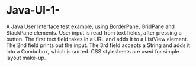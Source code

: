 # Java-UI-1-
A Java User Interface test example, using BorderPane, GridPane and StackPane elements. User input is read from text fields, after pressing a button.  The first text field takes in a URL and adds it to a ListView element.  The 2nd field prints out the input.  The 3rd field accepts a String and adds it into a Combobox, which is sorted. CSS stylesheets are used for simple layout make-up.
